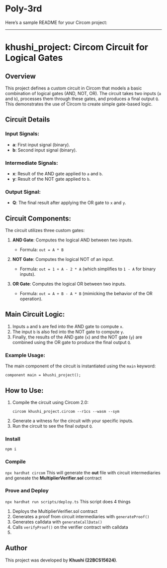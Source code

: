 # Poly-3rd
Here’s a sample README for your Circom project:

---

# khushi_project: Circom Circuit for Logical Gates

## Overview

This project defines a custom circuit in Circom that models a basic combination of logical gates (AND, NOT, OR). The circuit takes two inputs (`a` and `b`), processes them through these gates, and produces a final output `Q`. This demonstrates the use of Circom to create simple gate-based logic.

## Circuit Details

### Input Signals:
- **a**: First input signal (binary).
- **b**: Second input signal (binary).

### Intermediate Signals:
- **x**: Result of the AND gate applied to `a` and `b`.
- **y**: Result of the NOT gate applied to `b`.

### Output Signal:
- **Q**: The final result after applying the OR gate to `x` and `y`.

## Circuit Components:
The circuit utilizes three custom gates: 
1. **AND Gate**: Computes the logical AND between two inputs.
   - Formula: `out = A * B`
   
2. **NOT Gate**: Computes the logical NOT of an input.
   - Formula: `out = 1 + A - 2 * A` (which simplifies to `1 - A` for binary inputs).
   
3. **OR Gate**: Computes the logical OR between two inputs.
   - Formula: `out = A + B - A * B` (mimicking the behavior of the OR operation).

## Main Circuit Logic:
1. Inputs `a` and `b` are fed into the AND gate to compute `x`.
2. The input `b` is also fed into the NOT gate to compute `y`.
3. Finally, the results of the AND gate (`x`) and the NOT gate (`y`) are combined using the OR gate to produce the final output `Q`.

### Example Usage:
The main component of the circuit is instantiated using the `main` keyword:
```circom
component main = khushi_project();
```

## How to Use:
1. Compile the circuit using Circom 2.0:
   ```
   circom khushi_project.circom --r1cs --wasm --sym
   ```
2. Generate a witness for the circuit with your specific inputs.
3. Run the circuit to see the final output `Q`.

### Install
`npm i`

### Compile
`npx hardhat circom` 
This will generate the **out** file with circuit intermediaries and geneate the **MultiplierVerifier.sol** contract

### Prove and Deploy
`npx hardhat run scripts/deploy.ts`
This script does 4 things  
1. Deploys the MultiplierVerifier.sol contract
2. Generates a proof from circuit intermediaries with `generateProof()`
3. Generates calldata with `generateCallData()`
4. Calls `verifyProof()` on the verifier contract with calldata
5. 
## Author
This project was developed by **Khushi (22BCS15624)**.
